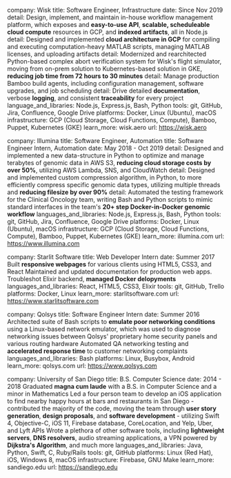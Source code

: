 company: Wisk
title: Software Engineer, Infrastructure
date: Since Nov 2019
detail: Design, implement, and maintain in-house workflow management platform, which exposes and **easy-to-use API**, **scalable, scheduleable cloud compute** resources in GCP, and **indexed artifacts**, all in Node.js
detail: Designed and implemented **cloud architecture in GCP** for compiling and executing computation-heavy MATLAB scripts, managing MATLAB licenses, and uploading artifacts
detail: Modernized and rearchitected Python-based complex abort verification system for Wisk's flight simulator, moving from on-prem solution to Kubernetes-based solution in GKE, **reducing job time from 72 hours to 30 minutes**
detail: Manage production Bamboo build agents, including configuration management, software upgrades, and job scheduling
detail: Drive detailed **documentation**, verbose **logging**, and consistent **traceability** for every project
language_and_libraries: Node.js, Express.js, Bash, Python
tools: git, GitHub, Jira, Confluence, Google Drive
platforms: Docker, Linux (Ubuntu), macOS
infrastructure: GCP (Cloud Storage, Cloud Functions, Compute), Bamboo, Puppet, Kubernetes (GKE)
learn_more: wisk.aero
url: https://wisk.aero

company: Illumina
title: Software Engineer, Automation
title: Software Engineer Intern, Automation
date: May 2018 - Oct 2019
detail: Designed and implemented a new data-structure in Python to optimize and manage terabytes of genomic data in AWS S3, **reducing cloud storage costs by over 50%**, utilizing AWS Lambda, SNS, and CloudWatch
detail: Designed and implemented custom compression algorithm, in Python, to more efficiently compress specific genomic data types, utilizing multiple threads and **reducing filesize by over 90%**
detail: Automated the testing framework for the Clinical Oncology team, writing Bash and Python scripts to mimic standard interfaces in the team's **20+ step Docker-in-Docker genomic workflow**
languages_and_libraries: Node.js, Express.js, Bash, Python
tools: git, GitHub, Jira, Confluence, Google Drive
platforms: Docker, Linux (Ubuntu), macOS
infrastructure: GCP (Cloud Storage, Cloud Functions, Compute), Bamboo, Puppet, Kubernetes (GKE)
learn_more: illumina.com
url: https://www.illumina.com

company: Starlit Software
title: Web Developer Intern
date: Summer 2017
Built **responsive webpages** for various clients using HTML5, CSS3, and React
Maintained and updated documentation for production web apps.
Troubleshot Elixir backend, **managed Docker delopyments**
languages_and_libraries: React, HTML5, CSS3, Elixir
tools: git, GitHub, Trello
platforms: Docker, Linux
learn_more: starlitsoftware.com
url: https://www.starlitsoftware.com

company: Qolsys
title: Software Engineer Intern
date: Summer 2016
Architected suite of Bash scripts to **emulate poor networking conditions** using a Linux-based network emulator, which was used to diagnose networking issues between Qolsys' proprietary home security panels and various routing hardware
Automated QA networking testing and **accelerated response time** to customer networking complaints
languages_and_libraries: Bash
platforms: Linux, Busybox, Android
learn_more: qolsys.com
url: https://www.qolsys.com

company: University of San Diego
title: B.S. Computer Science
date: 2014 - 2018
Graduated **magna cum laude** with a B.S. in Computer Science and a minor in Mathematics
Led a four person team to develop an iOS application to find nearby happy hours at bars and restaurants in San Diego - contributed the majority of the code, moving the team through **user story generation**, **design proposals**, and **software development** - utilizing Swift 4, Objective-C, iOS 11, Firebase database, CoreLocation, and Yelp, Uber, and Lyft APIs
Wrote a plethora of other software tools, including **lightweight servers**, **DNS resolvers**, audio streaming applications, a VPN powered by **Dijkstra's Algorithm**, and much more
languages_and_libraries: Java, Python, Swift, C, Ruby/Rails
tools: git, GitHub
platforms: Linux (Red Hat), iOS, Windows 8, macOS
infrastructure: Firebase, GNU Make
learn_more: sandiego.edu
url: https://sandiego.edu